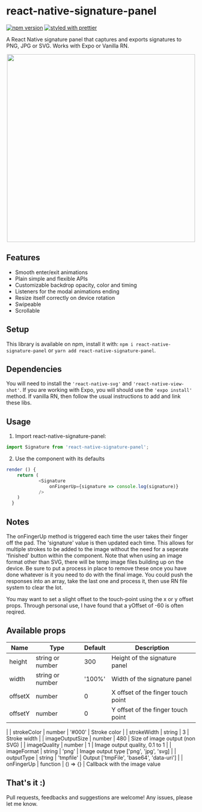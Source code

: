 # react-native-signature-panel

[![npm version](https://badge.fury.io/js/react-native-modal.svg)](https://badge.fury.io/js/react-native-signature-panel)
[![styled with prettier](https://img.shields.io/badge/styled_with-prettier-ff69b4.svg)](https://github.com/prettier/prettier)

A React Native signature panel that captures and exports signatures to PNG, JPG or SVG. Works with Expo or Vanilla RN.

<p align="center">
<img src="/.github/images/example-modal.gif" height="500" />
</p>

## Features

- Smooth enter/exit animations
- Plain simple and flexible APIs
- Customizable backdrop opacity, color and timing
- Listeners for the modal animations ending
- Resize itself correctly on device rotation
- Swipeable
- Scrollable

## Setup

This library is available on npm, install it with: `npm i react-native-signature-panel` or `yarn add react-native-signature-panel`.

## Dependencies

You will need to install the `'react-native-svg'` and `'react-native-view-shot'`. If you are working with Expo, you will should use the `'expo install'` method. If vanilla RN, then follow the usual instructions to add and link these libs. 

## Usage

1.  Import react-native-signature-panel:

```javascript
import Signature from 'react-native-signature-panel';
```

2.  Use the component with its defaults

```javascript
render () {
    return (
			<Signature
				onFingerUp={signature => console.log(signature)}
			/>
    )
  }
```

## Notes

The onFingerUp method is triggered each time the user takes their finger off the pad. The 'signature' value is then updated each time. This allows for multiple strokes to be added to the image without the need for a seperate 'finished' button within the component. Note that when using an image format other than SVG, there will be temp image files building up on the device. Be sure to put a process in place to remove these once you have done whatever is it you need to do with the final image. You could push the responses into an array, take the last one and process it, then use RN file system to clear the lot. 

You may want to set a slight offset to the touch-point using the x or y offset props. Through personal use, I have found that a yOffset of -60 is often reqired. 

## Available props

| Name                           | Type             | Default                 | Description                                                                                                                                |
| ------------------------------ | ---------------- | ----------------------- | ------------------------------------------------------------------------------------------------------------------------------------------ |
| height                         | string or number | 300                     | Height of the signature panel                                                                                                                       |
| width                          | string or number | '100%'                  | Width of the signature panel                                                                                                |
| offsetX                        | number           | 0                       | X offset of the finger touch point                                                                                                                      |
| offsetY                        | number           | 0                       | Y offset of the finger touch point 
|
| strokeColor                    | number           | '#000'                  | Stroke color
|
| strokeWidth                    | string           | 3                       | Stroke width 
|
| imageOutputSize                | number           | 480                     | Size of image output (non SVG)
|
| imageQuality                   | number           | 1                       | Image output quality, 0.1 to 1
|
| imageFormat                    | string           | 'png'                   | Image output type ['png', 'jpg', 'svg] 
|
| outputType                     | string           | 'tmpfile'               | Output ['tmpFile', 'base64', 'data-uri'] 
|
| onFingerUp                     | function         | () => {}                | Callback with the image value 

## That's it :)

Pull requests, feedbacks and suggestions are welcome! Any issues, please let me know. 
